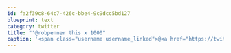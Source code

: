 ```yaml
---
id: fa2f39c8-64c7-426c-bbe4-9c9dcc5bd127
blueprint: text
category: twitter
title: "'@robpenner this x 1000"
caption: '<span class="username username_linked">@<a href="https://twitter.com/robpenner" title="Robert Penner">robpenner</a></span> this x 1000'
---
```

